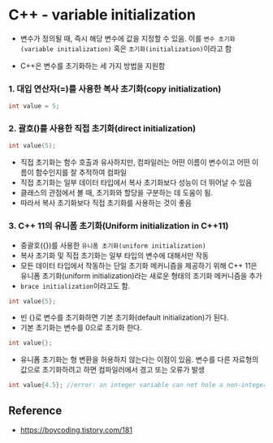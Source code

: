 # C++ - variable initialization

* 변수가 정의될 때, 즉시 해당 변수에 값을 지정할 수 있음. 이를 `변수 초기화(variable initialization)` 혹은 `초기화(initialization)`이라고 함

* C++은 변수를 초기화하는 세 가지 방법을 지원함

### 1. 대입 연산자(=)를 사용한 복사 초기화(copy initialization)
``` c++
int value = 5;
```

### 2. 괄호()를 사용한 직접 초기화(direct initialization)
``` c++
int value(5);
```

* 직접 초기화는 함수 호출과 유사하지만, 컴파일러는 어떤 이름이 변수이고 어떤 이름이 함수인지를 잘 추적하여 컴파일
* 직접 초기화는 일부 데이터 타입에서 복사 초기화보다 성능이 더 뛰어날 수 있음
* 클래스의 관점에서 볼 때, 초기화와 할당을 구분하는 데 도움이 됨.
* 따라서 복사 초기화보다 직접 초기화를 사용하는 것이 좋음

### 3. C++ 11의 유니폼 초기화(Uniform initialization in C++11)
* 중괄호({})를 사용한 `유니폼 초기화(uniform initialization)`
* 복사 초기화 및 직접 초기화는 일부 타입의 변수에 대해서만 작동
* 모든 데이터 타입에서 작동하는 단일 초기화 메커니즘을 제공하기 위해 C++ 11은 유니폼 초기화(uniform initialization)라는 새로운 형태의 초기화 메커니즘을 추가
* `brace initialization`이라고도 함.

``` c++
int value{5};
```

* 빈 {}로 변수를 초기화하면 기본 초기화(default initialization)가 된다.
* 기본 초기화는 변수를 0으로 초기화 한다.
``` c++
int value{};
```

* 유니폼 초기화는 형 변환을 허용하지 않는다는 이점이 있음. 변수를 다른 자료형의 값으로 초기화하려고 하면 컴파일러에서 경고 또는 오류가 발생
```c++
int value{4.5}; //error: an integer variable can not hole a non-integer value
```

## Reference
* https://boycoding.tistory.com/181
